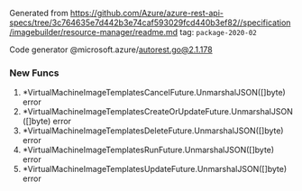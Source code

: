 Generated from https://github.com/Azure/azure-rest-api-specs/tree/3c764635e7d442b3e74caf593029fcd440b3ef82//specification/imagebuilder/resource-manager/readme.md tag: `package-2020-02`

Code generator @microsoft.azure/autorest.go@2.1.178


### New Funcs

1. *VirtualMachineImageTemplatesCancelFuture.UnmarshalJSON([]byte) error
1. *VirtualMachineImageTemplatesCreateOrUpdateFuture.UnmarshalJSON([]byte) error
1. *VirtualMachineImageTemplatesDeleteFuture.UnmarshalJSON([]byte) error
1. *VirtualMachineImageTemplatesRunFuture.UnmarshalJSON([]byte) error
1. *VirtualMachineImageTemplatesUpdateFuture.UnmarshalJSON([]byte) error
